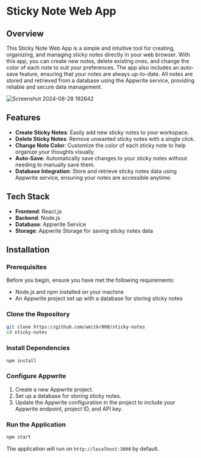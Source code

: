 # Sticky Note Web App

## Overview

This Sticky Note Web App is a simple and intuitive tool for creating, organizing, and managing sticky notes directly in your web browser. With this app, you can create new notes, delete existing ones, and change the color of each note to suit your preferences. The app also includes an auto-save feature, ensuring that your notes are always up-to-date. All notes are stored and retrieved from a database using the Appwrite service, providing reliable and secure data management.


![Screenshot 2024-08-28 192642](https://github.com/user-attachments/assets/0236e09b-b9e2-4890-afc7-81af0215864c)

## Features

- **Create Sticky Notes**: Easily add new sticky notes to your workspace.
- **Delete Sticky Notes**: Remove unwanted sticky notes with a single click.
- **Change Note Color**: Customize the color of each sticky note to help organize your thoughts visually.
- **Auto-Save**: Automatically save changes to your sticky notes without needing to manually save them.
- **Database Integration**: Store and retrieve sticky notes data using Appwrite service, ensuring your notes are accessible anytime.

## Tech Stack

- **Frontend**: React.js
- **Backend**: Node.js
- **Database**: Appwrite Service
- **Storage**: Appwrite Storage for saving sticky notes data

## Installation

### Prerequisites

Before you begin, ensure you have met the following requirements:

- Node.js and npm installed on your machine
- An Appwrite project set up with a database for storing sticky notes

### Clone the Repository

```bash
git clone https://github.com/amitkr000/sticky-notes
cd sticky-notes
```

### Install Dependencies

```bash
npm install
```

### Configure Appwrite

1. Create a new Appwrite project.
2. Set up a database for storing sticky notes.
3. Update the Appwrite configuration in the project to include your Appwrite endpoint, project ID, and API key.

### Run the Application

```bash
npm start
```

The application will run on `http://localhost:3000` by default.

